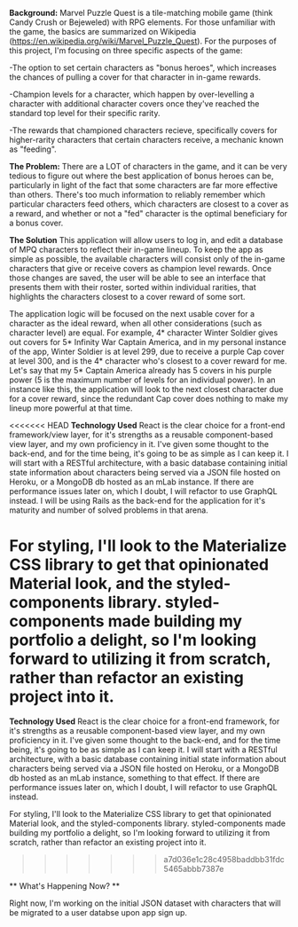 **Background:** Marvel Puzzle Quest is a tile-matching mobile game (think Candy Crush or Bejeweled) with RPG elements. For those unfamiliar with the game, the basics are summarized on Wikipedia (https://en.wikipedia.org/wiki/Marvel_Puzzle_Quest). For the purposes of this project, I'm focusing on three specific aspects of the game:

-The option to set certain characters as "bonus heroes", which increases the chances of pulling a cover for that character in in-game rewards.

-Champion levels for a character, which happen by over-levelling a character with additional character covers once they've reached the standard top level for their specific rarity.

-The rewards that championed characters recieve, specifically covers for higher-rarity characters that certain characters receive, a mechanic known as "feeding".

**The Problem:** There are a LOT of characters in the game, and it can be very tedious to figure out where the best application of bonus heroes can be, particularly in light of the fact that some characters are far more effective than others. There's too much information to reliably remember which particular characters feed others, which characters are closest to a cover as a reward, and whether or not a "fed" character is the optimal beneficiary for a bonus cover.

**The Solution** This application will allow users to log in, and edit a database of MPQ characters to reflect their in-game lineup. To keep the app as simple as possible, the available characters will consist only of the in-game characters that give or receive covers as champion level rewards. Once those changes are saved, the user will be able to see an interface that presents them with their roster, sorted within individual rarities, that highlights the characters closest to a cover reward of some sort.

The application logic will be focused on the next usable cover for a character as the ideal reward, when all other considerations (such as character level) are equal. For example, 4* character Winter Soldier gives out covers for 5* Infinity War Captain America, and in my personal instance of the app, Winter Soldier is at level 299, due to receive a purple Cap cover at level 300, and is the 4* character who's closest to a cover reward for me. Let's say that my 5* Captain America already has 5 covers in his purple power (5 is the maximum number of levels for an individual power). In an instance like this, the application will look to the next closest character due for a cover reward, since the redundant Cap cover does nothing to make my lineup more powerful at that time.

<<<<<<< HEAD
**Technology Used** React is the clear choice for a front-end framework/view layer, for it's strengths as a reusable component-based view layer, and my own proficiency in it. I've given some thought to the back-end, and for the time being, it's going to be as simple as I can keep it. I will start with a RESTful architecture, with a basic database containing initial state information about characters being served via a JSON file hosted on Heroku, or a MongoDB db hosted as an mLab instance. If there are performance issues later on, which I doubt, I will refactor to use GraphQL instead. I will be using Rails as the back-end for the application for it's maturity and number of solved problems in that arena.

For styling, I'll look to the Materialize CSS library to get that opinionated Material look, and the styled-components library. styled-components made building my portfolio a delight, so I'm looking forward to utilizing it from scratch, rather than refactor an existing project into it.
=======
**Technology Used** React is the clear choice for a front-end framework, for it's strengths as a reusable component-based view layer, and my own proficiency in it. I've given some thought to the back-end, and for the time being, it's going to be as simple as I can keep it. I will start with a RESTful architecture, with a basic database containing initial state information about characters being served via a JSON file hosted on Heroku, or a MongoDB db hosted as an mLab instance, something to that effect. If there are performance issues later on, which I doubt, I will refactor to use GraphQL instead.

For styling, I'll look to the Materialize CSS library to get that opinionated Material look, and the styled-components library. styled-components made building my portfolio a delight, so I'm looking forward to utilizing it from scratch, rather than refactor an existing project into it. 
>>>>>>> a7d036e1c28c4958baddbb31fdc5465abbb7387e

** What's Happening Now? **

Right now, I'm working on the initial JSON dataset with characters that will be migrated to a user databse upon app sign up.
